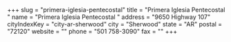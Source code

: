 +++
slug = "primera-iglesia-pentecostal"
title = "Primera Iglesia Pentecostal "
name = "Primera Iglesia Pentecostal "
address = "9650 Highway 107"
cityIndexKey = "city-ar-sherwood"
city = "Sherwood"
state = "AR"
postal = "72120"
website = ""
phone = "501 758-3090"
fax = ""
+++
